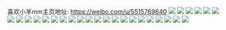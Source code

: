 喜欢小羊mm主页地址: https://weibo.com/u/5515769640 
![](https://wx4.sinaimg.cn/mw2000/0061hBEsly1h9irhm9f2hj30u0140jxf.jpg) 
![](https://wx4.sinaimg.cn/mw2000/0061hBEsly1h5p6ho8nhdj30u0140jw9.jpg) 
![](https://wx4.sinaimg.cn/mw2000/0061hBEsly1h5p6hlpz99j30u0140afl.jpg) 
![](https://wx4.sinaimg.cn/mw2000/0061hBEsly1h5p6hih73aj30u014077p.jpg) 
![](https://wx4.sinaimg.cn/mw2000/0061hBEsly1h4i99tsbr4j30qw0ssq78.jpg) 
![](https://wx4.sinaimg.cn/mw2000/0061hBEsly1h2sjx8qfh4j32vm1z8u0x.jpg) 
![](https://wx4.sinaimg.cn/mw2000/0061hBEsly1h2sjx7ilh7j32hz1s04qq.jpg) 
![](https://wx4.sinaimg.cn/mw2000/0061hBEsly1h2sjx9sj47j32s81xtb2a.jpg) 
![](https://wx4.sinaimg.cn/mw2000/0061hBEsly1h2m52x1nxrj31sc2ds4qq.jpg) 
![](https://wx4.sinaimg.cn/mw2000/0061hBEsly1h2m52yo59sj31sc265e81.jpg) 
![](https://wx4.sinaimg.cn/mw2000/0061hBEsly1h2m533hbjbj31sc2dse82.jpg) 
![](https://wx4.sinaimg.cn/mw2000/0061hBEsly1h2m52sgz9xj31sc2ds7wi.jpg) 
![](https://wx4.sinaimg.cn/mw2000/0061hBEsly1h2m5394xm6j31sc2dsb2a.jpg) 
![](https://wx4.sinaimg.cn/mw2000/0061hBEsly1h1zsiuf4dbj30u00u0di3.jpg) 
![](https://wx4.sinaimg.cn/mw2000/0061hBEsly1h1wg26mpbrj30n5154gqq.jpg) 
![](https://wx4.sinaimg.cn/mw2000/0061hBEsly1gzk59tx7dlj30u014046l.jpg) 
![](https://wx4.sinaimg.cn/mw2000/0061hBEsly1gzfq9m2bf8j30u013zjzi.jpg) 
![](https://wx4.sinaimg.cn/mw2000/0061hBEsly1gyy8kl87gkj31sc2dsx6q.jpg) 
![](https://wx4.sinaimg.cn/mw2000/0061hBEsly1gyy8kirnv0j31sc2dsx6q.jpg) 
![](https://wx4.sinaimg.cn/mw2000/0061hBEsly1gyb34awxfij309808st8r.jpg) 
![](https://wx4.sinaimg.cn/mw2000/0061hBEsly1gwr6los80lj307206ya9v.jpg) 
![](https://wx4.sinaimg.cn/mw2000/0061hBEsly1gisltmce3rj33402c0kjl.jpg) 
![](https://wx4.sinaimg.cn/mw2000/0061hBEsly1gisltpdswtj32c0340x5q.jpg) 
![](https://wx4.sinaimg.cn/mw2000/0061hBEsly1gisltsqi67j32c03401kx.jpg) 
![](https://wx4.sinaimg.cn/mw2000/0061hBEsly1gefjfgohlcj32c0340npd.jpg) 
![](https://wx4.sinaimg.cn/mw2000/0061hBEsly1gefjfcus0dj32c0340x6p.jpg) 
![](https://wx4.sinaimg.cn/mw2000/0061hBEsly1gefjeoiz7tj32c03407wh.jpg) 
